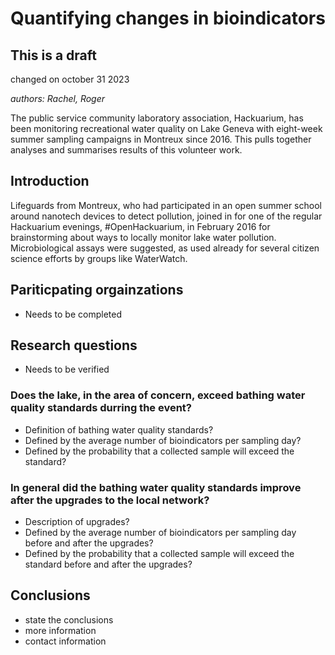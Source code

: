 # Quantifying changes in bioindicators

## This is a draft

changed on october 31 2023

_authors: Rachel, Roger_

The public service community laboratory association, Hackuarium, has been monitoring recreational water quality on Lake Geneva with eight-week summer sampling campaigns in Montreux since 2016. This pulls together analyses and summarises results of this volunteer work.

## Introduction

Lifeguards from Montreux, who had participated in an open summer school around nanotech devices to detect pollution, joined in for one of the regular Hackuarium evenings, #OpenHackuarium, in February 2016 for brainstorming about ways to locally monitor lake water pollution.  Microbiological assays were suggested, as used already for several citizen science efforts by groups like WaterWatch. 


## Pariticpating orgainzations

* Needs to be completed

## Research questions

* Needs to be verified

### Does the lake, in the area of concern, exceed bathing water quality standards durring the event?

* Definition of bathing water quality standards?
* Defined by the average number of bioindicators per sampling day?
* Defined by the probability that a collected sample will exceed the standard?


### In general did the bathing water quality standards improve after the upgrades to the local network?

* Description of upgrades?
* Defined by the average number of bioindicators per sampling day before and after the upgrades?
* Defined by the probability that a collected sample will exceed the standard before and after the upgrades?

## Conclusions

* state the conclusions
* more information
* contact information
